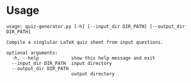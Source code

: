 # Usage

    usage: quiz-generator.py [-h] [--input_dir DIR_PATH] [--output_dir DIR_PATH]
    
    Compile a singlular LaTeX quiz sheet from input questions.
    
    optional arguments:
      -h, --help            show this help message and exit
      --input_dir DIR_PATH  input directory
      --output_dir DIR_PATH
                            output directory
